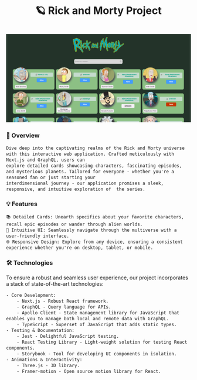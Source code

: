 <div align='center'>
  
  <h1 >🪐 Rick and Morty Project</h1>
  
</div>

<br />

<div align='center'>
  <img src="./public/rick-and-morty.png" alt='project image' width='600'  />
</div>

### 🌌 Overview

    Dive deep into the captivating realms of the Rick and Morty universe with this interactive web application. Crafted meticulously with Next.js and GraphQL, users can
    explore detailed cards showcasing characters, fascinating episodes, and mysterious planets. Tailored for everyone - whether you're a seasoned fan or just starting your
    interdimensional journey - our application promises a sleek, responsive, and intuitive exploration of  the series.

### 💡 Features

    📚 Detailed Cards: Unearth specifics about your favorite characters, recall epic episodes or wander through alien worlds.
    💼 Intuitive UI: Seamlessly navigate through the multiverse with a user-friendly interface.
    🌐 Responsive Design: Explore from any device, ensuring a consistent experience whether you're on desktop, tablet, or mobile.

### 🛠 Technologies

To ensure a robust and seamless user experience, our project incorporates a stack of state-of-the-art technologies:

    - Core Development:
        - Next.js - Robust React framework.
        - GraphQL - Query language for APIs.
        - Apollo Client - State management library for JavaScript that enables you to manage both local and remote data with GraphQL.
        - TypeScript - Superset of JavaScript that adds static types.
    - Testing & Documentation:
        - Jest - Delightful JavaScript testing.
        - React Testing Library - Light-weight solution for testing React components.
        - Storybook - Tool for developing UI components in isolation.
    - Animations & Interactivity:
        - Three.js - 3D library.
        - Framer-motion - Open source motion library for React.
